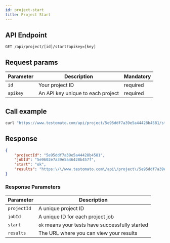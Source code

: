 ```yaml
---
id: project-start
title: Project Start
---
```


## API Endpoint

```text
GET /api/project/[id]/start?apikey=[key]
```

## Request params

| Parameter | Description | Mandatory |
| --------- | ------------ | -------- |
| `id`      | Your project ID | required |
| `apikey`  | An API key unique to each project | required |


## Call example

```bash title="Example CURL call"
curl "https://www.testomato.com/api/project/5e95ddf7a39e5a44428b4581/start?apikey=4PJAOwTK"
```

## Response

```json title="Example JSON response"
{
	"projectId": "5e95ddf7a39e5a44428b4581",
	"jobId": "5e9602e7a39e5a46428b457f",
	"start": "ok",
	"results": "https:\/\/www.testomato.com\/api\/project\/5e95ddf7a39e5a44428b4581\/job\/5e9602e7a39e5a46428b457f\/results?apikey=4PJAOwTK"
}
```


### Response Parameters

| Parameter   | Description                                         |
| ----------- | --------------------------------------------------- |
| `projectId` | A unique project ID                                 |
| `jobId`     | A unique ID for each project job                    |
| `start`     | `ok` means your tests have successfully started     |
| `results`   | The URL where you can view your results             |

